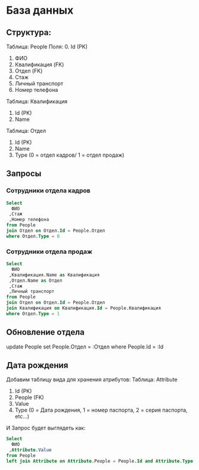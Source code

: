 ﻿# База данных

## Cтруктура:

Таблица: People
Поля: 
0. Id (PK)
1. ФИО 
2. Квалификация (FK)
3. Отдел (FK)
4. Стаж
5. Личный транспорт
6. Номер телефона

Таблица: Квалификация
1. Id (PK)
2. Name

Таблица: Отдел
1. Id (PK)
2. Name
3. Type (0 = отдел кадров/ 1 = отдел продаж)

## Запросы 

### Сотрудники отдела кадров

``` sql
Select 
  ФИО
 ,Стаж
 ,Номер телефона
from People
join Отдел on Отдел.Id = People.Отдел
where Отдел.Type = 0
```

### Сотрудники отдела продаж

``` sql
Select 
  ФИО
 ,Квалификация.Name as Квалификация
 ,Отдел.Name as Отдел
 ,Стаж
 ,Личный транспорт
from People
join Отдел on Отдел.Id = People.Отдел
join Квалификация on Квалификация.Id = People.Квалификация
where Отдел.Type = 1
```

## Обновление отдела

update People
set People.Отдел = :Отдел
where People.Id = :Id

## Дата рождения

Добавим таблицу вида для хранения атрибутов:
Таблица: Attribute
1. Id (PK)
2. People (FK)
3. Value
4. Type (0 = Дата рождения, 1 = номер паспорта, 2 = серия паспорта, etc...)

И Запрос будет выглядеть как:

``` sql
Select 
  ФИО
 ,Attribute.Value
from People
left join Attribute on Attribute.People = People.Id and Attribute.Type = 0
```